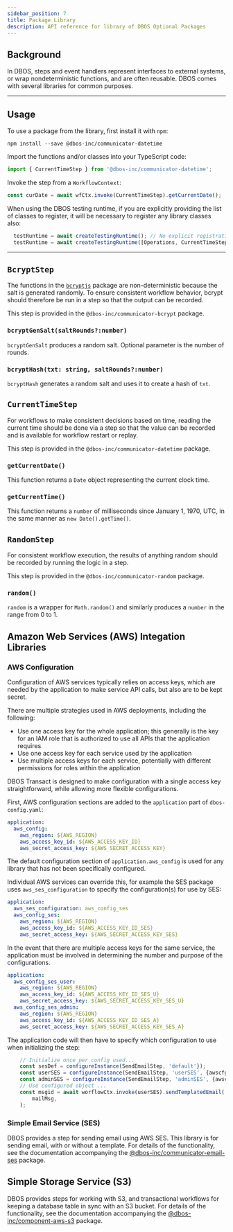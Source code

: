 ```yaml
---
sidebar_position: 7
title: Package Library
description: API reference for library of DBOS Optional Packages
---
```


## Background

In DBOS, steps and event handlers represent interfaces to external systems, or wrap nondeterministic functions, and are often reusable.
DBOS comes with several libraries for common purposes.

---

## Usage

To use a package from the library, first install it with `npm`:
```
npm install --save @dbos-inc/communicator-datetime
```

Import the functions and/or classes into your TypeScript code:
```typescript
import { CurrentTimeStep } from '@dbos-inc/communicator-datetime';
```

Invoke the step from a `WorkflowContext`:
```typescript
const curDate = await wfCtx.invoke(CurrentTimeStep).getCurrentDate();
```

When using the DBOS testing runtime, if you are explicitly providing the list of classes to register, it will be necessary to register any library classes also:
```typescript
  testRuntime = await createTestingRuntime(); // No explicit registration, classes referenced by test will be registered
  testRuntime = await createTestingRuntime([Operations, CurrentTimeStep], "dbos-config.yaml"); // Specify everything
```

---

## `BcryptStep`
The functions in the [`bcryptjs`](https://www.npmjs.com/package/bcryptjs) package are non-deterministic because the salt is generated randomly.  To ensure consistent workflow behavior, bcrypt should therefore be run in a step so that the output can be recorded.

This step is provided in the `@dbos-inc/communicator-bcrypt` package.

### `bcryptGenSalt(saltRounds?:number)`
`bcryptGenSalt` produces a random salt.  Optional parameter is the number of rounds.

### `bcryptHash(txt: string, saltRounds?:number)`
`bcryptHash` generates a random salt and uses it to create a hash of `txt`.

## `CurrentTimeStep`
For workflows to make consistent decisions based on time, reading the current time should be done via a step so that the value can be recorded and is available for workflow restart or replay.

This step is provided in the `@dbos-inc/communicator-datetime` package.

### `getCurrentDate()`

This function returns a `Date` object representing the current clock time.

### `getCurrentTime()`
This function returns a `number` of milliseconds since January 1, 1970, UTC, in the same manner as `new Date().getTime()`.

## `RandomStep`
For consistent workflow execution, the results of anything random should be recorded by running the logic in a step.

This step is provided in the `@dbos-inc/communicator-random` package.

### `random()`
`random` is a wrapper for `Math.random()` and similarly produces a `number` in the range from 0 to 1.

## Amazon Web Services (AWS) Integation Libraries

### AWS Configuration
Configuration of AWS services typically relies on access keys, which are needed by the application to make service API calls, but also are to be kept secret.

There are multiple strategies used in AWS deployments, including the following:
- Use one access key for the whole application; this generally is the key for an IAM role that is authorized to use all APIs that the application requires
- Use one access key for each service used by the application
- Use multiple access keys for each service, potentially with different permissions for roles within the application

DBOS Transact is designed to make configuration with a single access key straightforward, while allowing more flexible configurations.

First, AWS configuration sections are added to the `application` part of `dbos-config.yaml`:
```yaml
application:
  aws_config:
    aws_region: ${AWS_REGION}
    aws_access_key_id: ${AWS_ACCESS_KEY_ID}
    aws_secret_access_key: ${AWS_SECRET_ACCESS_KEY}
```

The default configuration section of `application.aws_config` is used for any library that has not been specifically configured.

Individual AWS services can override this, for example the SES package uses `aws_ses_configuration` to specify the configuration(s) for use by SES:
```yaml
application:
  aws_ses_configuration: aws_config_ses
  aws_config_ses:
    aws_region: ${AWS_REGION}
    aws_access_key_id: ${AWS_ACCESS_KEY_ID_SES}
    aws_secret_access_key: ${AWS_SECRET_ACCESS_KEY_SES}
```

In the event that there are multiple access keys for the same service, the application must be involved in determining the number and purpose of the configurations.
```yaml
application:
  aws_config_ses_user:
    aws_region: ${AWS_REGION}
    aws_access_key_id: ${AWS_ACCESS_KEY_ID_SES_U}
    aws_secret_access_key: ${AWS_SECRET_ACCESS_KEY_SES_U}
  aws_config_ses_admin:
    aws_region: ${AWS_REGION}
    aws_access_key_id: ${AWS_ACCESS_KEY_ID_SES_A}
    aws_secret_access_key: ${AWS_SECRET_ACCESS_KEY_SES_A}
```

The application code will then have to specify which configuration to use when initializing the step:
```typescript
    // Initialize once per config used...
    const sesDef = configureInstance(SendEmailStep, 'default'});
    const userSES = configureInstance(SendEmailStep, 'userSES', {awscfgname: 'aws_config_ses_user'});
    const adminSES = configureInstance(SendEmailStep, 'adminSES', {awscfgname: 'aws_config_ses_admin'});
    // Use configured object ...
    const msgid = await worflowCtx.invoke(userSES).sendTemplatedEmail(
        mailMsg,
    );
```

### Simple Email Service (SES)

DBOS provides a step for sending email using AWS SES.  This library is for sending email, with or without a template.  For details of the functionality, see the documentation accompanying the [@dbos-inc/communicator-email-ses](https://github.com/dbos-inc/dbos-transact/tree/main/packages/communicator-email-ses) package.

## Simple Storage Service (S3)

DBOS provides steps for working with S3, and transactional workflows for keeping a database table in sync with an S3 bucket.  For details of the functionality, see the documentation accompanying the [@dbos-inc/component-aws-s3](https://github.com/dbos-inc/dbos-transact/tree/main/packages/component-aws-s3) package.


